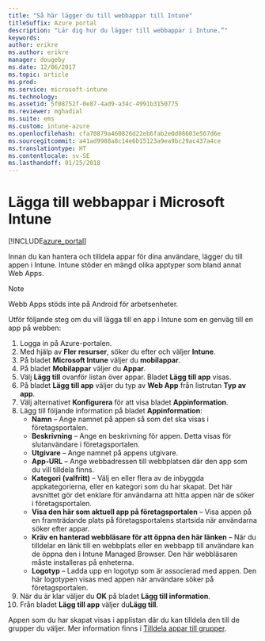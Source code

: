 ```yaml
---
title: "Så här lägger du till webbappar till Intune"
titleSuffix: Azure portal
description: "Lär dig hur du lägger till webbappar i Intune.”"
keywords: 
author: erikre
ms.author: erikre
manager: dougeby
ms.date: 12/06/2017
ms.topic: article
ms.prod: 
ms.service: microsoft-intune
ms.technology: 
ms.assetid: 5f08752f-0e87-4ad9-a34c-4991b3150775
ms.reviewer: mghadial
ms.suite: ems
ms.custom: intune-azure
ms.openlocfilehash: cfa70879a460826d22eb6fab2e0d08603e567d6e
ms.sourcegitcommit: a41ad9988a8c14e6b15123a9ea9bc29ac437a4ce
ms.translationtype: HT
ms.contentlocale: sv-SE
ms.lasthandoff: 01/25/2018
---
```

# <a name="how-to-add-web-apps-to-microsoft-intune"></a>Lägga till webbappar i Microsoft Intune

[!INCLUDE[azure_portal](./includes/azure_portal.md)]

Innan du kan hantera och tilldela appar för dina användare, lägger du till appen i Intune. Intune stöder en mängd olika apptyper som bland annat Web Apps.

> [!Note]
> Webb Apps stöds inte på Android för arbetsenheter.

Utför följande steg om du vill lägga till en app i Intune som en genväg till en app på webben:

1. Logga in på Azure-portalen.
2. Med hjälp av **Fler resurser**, söker du efter och väljer **Intune**.
3. På bladet **Microsoft Intune** väljer du **mobilappar**.
4. På bladet **Mobilappar** väljer du **Appar**.
5. Välj **Lägg till** ovanför listan över appar. Bladet **Lägg till app** visas.
6. På bladet **Lägg till app** väljer du typ av **Web App** från listrutan **Typ av app**.
7. Välj alternativet **Konfigurera** för att visa bladet **Appinformation**.
8. Lägg till följande information på bladet **Appinformation**:
    - **Namn** – Ange namnet på appen så som det ska visas i företagsportalen.
    - **Beskrivning** – Ange en beskrivning för appen. Detta visas för slutanvändare i företagsportalen.
    - **Utgivare** – Ange namnet på appens utgivare.
    - **App-URL** – Ange webbadressen till webbplatsen där den app som du vill tilldela finns.
    - **Kategori (valfritt)** – Välj en eller flera av de inbyggda appkategorierna, eller en kategori som du har skapat. Det här avsnittet gör det enklare för användarna att hitta appen när de söker i företagsportalen.
    - **Visa den här som aktuell app på företagsportalen** – Visa appen på en framträdande plats på företagsportalens startsida när användarna söker efter appar.
    - **Kräv en hanterad webbläsare för att öppna den här länken** – När du tilldelar en länk till en webbplats eller en webbapp till användare kan de öppna den i Intune Managed Browser. Den här webbläsaren måste installeras på enheterna.
    - **Logotyp** – Ladda upp en logotyp som är associerad med appen. Den här logotypen visas med appen när användare söker på företagsportalen.
9. När du är klar väljer du **OK** på bladet **Lägg till information**.
10. Från bladet **Lägg till app** väljer du**Lägg till**.

Appen som du har skapat visas i applistan där du kan tilldela den till de grupper du väljer. Mer information finns i [Tilldela appar till grupper](apps-deploy.md).